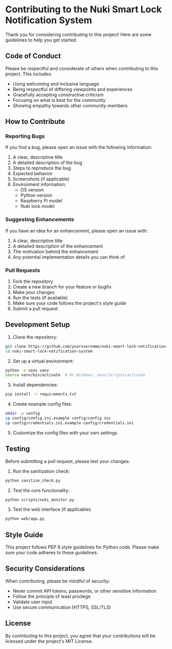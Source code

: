 # Contributing to the Nuki Smart Lock Notification System

Thank you for considering contributing to this project! Here are some guidelines to help you get started.

## Code of Conduct

Please be respectful and considerate of others when contributing to this project. This includes:

- Using welcoming and inclusive language
- Being respectful of differing viewpoints and experiences
- Gracefully accepting constructive criticism
- Focusing on what is best for the community
- Showing empathy towards other community members

## How to Contribute

### Reporting Bugs

If you find a bug, please open an issue with the following information:

1. A clear, descriptive title
2. A detailed description of the bug
3. Steps to reproduce the bug
4. Expected behavior
5. Screenshots (if applicable)
6. Environment information:
   - OS version
   - Python version
   - Raspberry Pi model
   - Nuki lock model

### Suggesting Enhancements

If you have an idea for an enhancement, please open an issue with:

1. A clear, descriptive title
2. A detailed description of the enhancement
3. The motivation behind the enhancement
4. Any potential implementation details you can think of

### Pull Requests

1. Fork the repository
2. Create a new branch for your feature or bugfix
3. Make your changes
4. Run the tests (if available)
5. Make sure your code follows the project's style guide
6. Submit a pull request

## Development Setup

1. Clone the repository:
```bash
git clone https://github.com/yourusername/nuki-smart-lock-notification-system.git
cd nuki-smart-lock-notification-system
```

2. Set up a virtual environment:
```bash
python -m venv venv
source venv/bin/activate  # On Windows: venv\Scripts\activate
```

3. Install dependencies:
```bash
pip install -r requirements.txt
```

4. Create example config files:
```bash
mkdir -p config
cp config/config.ini.example config/config.ini
cp config/credentials.ini.example config/credentials.ini
```

5. Customize the config files with your own settings.

## Testing

Before submitting a pull request, please test your changes:

1. Run the sanitization check:
```bash
python sanitize_check.py
```

2. Test the core functionality:
```bash
python scripts/nuki_monitor.py
```

3. Test the web interface (if applicable):
```bash
python web/app.py
```

## Style Guide

This project follows PEP 8 style guidelines for Python code. Please make sure your code adheres to these guidelines.

## Security Considerations

When contributing, please be mindful of security:

- Never commit API tokens, passwords, or other sensitive information
- Follow the principle of least privilege
- Validate user input
- Use secure communication (HTTPS, SSL/TLS)

## License

By contributing to this project, you agree that your contributions will be licensed under the project's MIT License.

